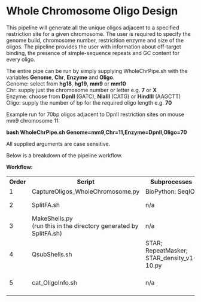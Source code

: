 # Whole Chromosome Oligo Design

This pipeline will generate all the unique oligos adjacent to a specified restriction site for a given chromosome. The user is required to specify the genome build, chromosome number, restricition enzyme and size of the oligos.
The pipeline provides the user with information about off-target binding, the presence of simple-sequence repeats and GC content for every oligo.

The entire pipe can be run by simply supplying WholeChrPipe.sh with the variables <b>Genome</b>, <b>Chr</b>, <b>Enzyme</b> and <b>Oligo</b>.<br>
Genome: select from <b>hg18</b>, <b>hg19</b>, <b>mm9</b> or <b>mm10</b><br>
Chr: supply just the chromosome number or letter e.g. <b>7</b> or <b>X</b><br>
Enzyme: choose from <b>DpnII</b> (GATC), <b>NlaIII</b> (CATG) or <b>HindIII</b> (AAGCTT)<br>
Oligo: supply the number of bp for the required oligo length e.g. <b>70</b><br>

Example run for 70bp oligos adjacent to DpnII restriction sites on mouse mm9 chromosome 11:

<b>bash WholeChrPipe.sh Genome=mm9,Chr=11,Enzyme=DpnII,Oligo=70</b>

All supplied arguments are case sensitive.

Below is a breakdown of the pipeline workflow.

<b>Workflow:</b>
<table>
    <tr>
        <th>Order</th>
        <th>Script</th>
        <th>Subprocesses</th>
        <th>Run in:</th>
    </tr>
    <tr>
        <td>1</td>
        <td>CaptureOligos_WholeChromosome.py</td>
        <td>BioPython: SeqIO</td>
        <td>Any</td>
    </tr>
    <tr>
        <td>2</td>
        <td>SplitFA.sh</td>
        <td>n/a</td>
        <td>Directory with generated fasta file</td>
    </tr>
    <tr>
        <td>3</td>
        <td>MakeShells.py<br>(run this in the directory generated by SplitFA.sh)</td>
        <td>n/a</td>
        <td>Directory generated from SplitFA.sh e.g mm9_chr11_DpnII_70bp/
    </tr>
    <tr>
        <td>4</td>
        <td>QsubShells.sh</td>
        <td>STAR; RepeatMasker; STAR_density_v1-10.py</td>
        <td>Directory generated from SplitFA.sh e.g mm9_chr11_DpnII_70bp/</td>
    </tr>
    <tr>
        <td>5</td>
        <td>cat_OligoInfo.sh</td>
        <td>n/a</td>
        <td>Directory generated from SplitFA.sh e.g mm9_chr11_DpnII_70bp/</td>
    </tr>
</table>
